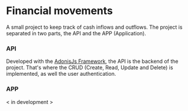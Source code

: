# Financial movements

A small project to keep track of cash inflows and outflows. The project is separated in two parts, the API and the APP (Application).

### API

Developed with the [AdonisJs Framework](https://adonisjs.com/), the API is the backend of the project. That's where the CRUD (Create, Read, Update and Delete) is implemented, as well the user authentication. 

### APP

< in development >
